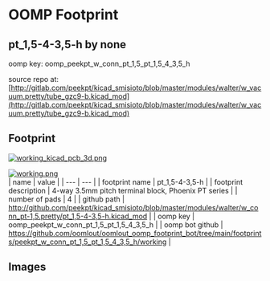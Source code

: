 # OOMP Footprint  
## pt_1,5-4-3,5-h  by none  
  
oomp key: oomp_peekpt_w_conn_pt_1,5_pt_1,5_4_3,5_h  
  
source repo at: [http://gitlab.com/peekpt/kicad_smisioto/blob/master/modules/walter/w_vacuum.pretty/tube_gzc9-b.kicad_mod](http://gitlab.com/peekpt/kicad_smisioto/blob/master/modules/walter/w_vacuum.pretty/tube_gzc9-b.kicad_mod)  
## Footprint  
  
[![working_kicad_pcb_3d.png](working_kicad_pcb_3d_600.png)](working_kicad_pcb_3d.png)  
  
[![working.png](working_600.png)](working.png)  
| name | value | 
| --- | --- | 
| footprint name | pt_1,5-4-3,5-h | 
| footprint description | 4-way 3.5mm pitch terminal block, Phoenix PT series | 
| number of pads | 4 | 
| github path | http://github.com/peekpt/kicad_smisioto/blob/master/modules/walter/w_conn_pt-1,5.pretty/pt_1,5-4-3,5-h.kicad_mod | 
| oomp key | oomp_peekpt_w_conn_pt_1,5_pt_1,5_4_3,5_h | 
| oomp bot github | https://github.com/oomlout/oomlout_oomp_footprint_bot/tree/main/footprints/peekpt_w_conn_pt_1,5_pt_1,5_4_3,5_h/working | 
## Images  

